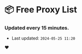 # :package: Free Proxy List
### Updated every 15 minutes.

- Last updated: `2024-05-25 11:20`

:heart:

